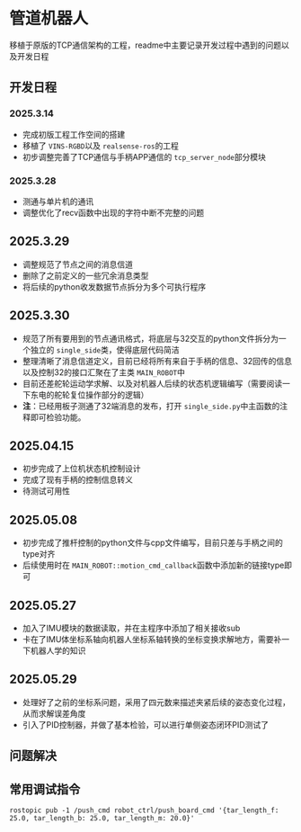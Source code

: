# 管道机器人

移植于原版的TCP通信架构的工程，readme中主要记录开发过程中遇到的问题以及开发日程

## 开发日程

### 2025.3.14

- 完成初版工程工作空间的搭建
- 移植了 `VINS-RGBD`以及 `realsense-ros`的工程
- 初步调整完善了TCP通信与手柄APP通信的 `tcp_server_node`部分模块

### 2025.3.28

- 测通与单片机的通讯
- 调整优化了recv函数中出现的字符中断不完整的问题

## 2025.3.29

- 调整规范了节点之间的消息信道
- 删除了之前定义的一些冗余消息类型
- 将后续的python收发数据节点拆分为多个可执行程序

## 2025.3.30

- 规范了所有要用到的节点通讯格式，将底层与32交互的python文件拆分为一个独立的 `single_side`类，使得底层代码简洁
- 整理清晰了消息信道定义，目前已经将所有来自于手柄的信息、32回传的信息以及控制32的接口汇聚在了主类 `MAIN_ROBOT`中
- 目前还差舵轮运动学求解、以及对机器人后续的状态机逻辑编写（需要阅读一下东电的舵轮复位操作部分的逻辑）
- **注**：已经用板子测通了32端消息的发布，打开 `single_side.py`中主函数的注释即可检验功能。

## 2025.04.15

- 初步完成了上位机状态机控制设计
- 完成了现有手柄的控制信息转义
- 待测试可用性

## 2025.05.08

- 初步完成了推杆控制的python文件与cpp文件编写，目前只差与手柄之间的type对齐
- 后续使用时在 `MAIN_ROBOT::motion_cmd_callback`函数中添加新的链接type即可

## 2025.05.27

- 加入了IMU模块的数据读取，并在主程序中添加了相关接收sub
- 卡在了IMU体坐标系轴向机器人坐标系轴转换的坐标变换求解地方，需要补一下机器人学的知识

## 2025.05.29

- 处理好了之前的坐标系问题，采用了四元数来描述夹紧后续的姿态变化过程，从而求解误差角度
- 引入了PID控制器，并做了基本检验，可以进行单侧姿态闭环PID测试了

## 问题解决

## 常用调试指令

`rostopic pub -1 /push_cmd robot_ctrl/push_board_cmd '{tar_length_f: 25.0, tar_length_b: 25.0, tar_length_m: 20.0}'`

